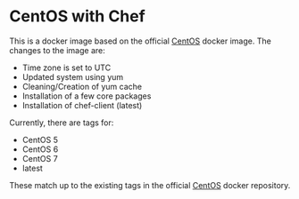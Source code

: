 # CentOS with Chef

This is a docker image based on the official [CentOS](https://registry.hub.docker.com/_/centos/) docker image. The changes to the image are:

* Time zone is set to UTC
* Updated system using yum
* Cleaning/Creation of yum cache
* Installation of a few core packages
* Installation of chef-client (latest)

Currently, there are tags for:

* CentOS 5
* CentOS 6
* CentOS 7
* latest

These match up to the existing tags in the official [CentOS](https://registry.hub.docker.com/_/centos/tags/manage/) docker repository.
